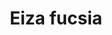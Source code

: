 ---
title: Eiza fucsia
date: 
draft: false

# descripcion
description : Conjunto de aros y dije de plata con cristal

materials: Plata 925

color: Plateado y cristal

dimensions: 0,8cm x 1,9cm (dije) - 0,6cm x 1,3cm (aros)

code: 06-18-0396

type: "Conjuntos"

categories: []

price: $3.700,00

# Images
# first image will be shown in the product page
images:
  # - image: "images/path_to_image"
  # La ubicacion de las imagenes es imagenes/Conjuntos/Conjuntos.Aros y Dije/06-18-0396-eiza-fucsia
  - image: "./images/conjuntos/aros_y_dije/06-18-0396-gota-cristal-fucsia_a.JPG"
  - image: "./images/conjuntos/aros_y_dije/06-18-0396-gota-cristal-fucsia_b.JPG"
---